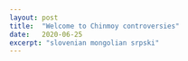 ```yaml
---
layout: post
title:  "Welcome to Chinmoy controversies"
date:   2020-06-25
excerpt: "slovenian mongolian srpski"
---
```

